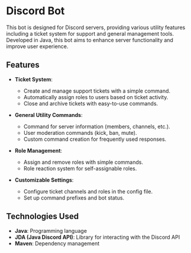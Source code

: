 # Discord Bot

This bot is designed for Discord servers, providing various utility features including a ticket system for support and general management tools. Developed in Java, this bot aims to enhance server functionality and improve user experience.

## Features

- **Ticket System**: 
  - Create and manage support tickets with a simple command.
  - Automatically assign roles to users based on ticket activity.
  - Close and archive tickets with easy-to-use commands.
  
- **General Utility Commands**:
  - Command for server information (members, channels, etc.).
  - User moderation commands (kick, ban, mute).
  - Custom command creation for frequently used responses.
  
- **Role Management**:
  - Assign and remove roles with simple commands.
  - Role reaction system for self-assignable roles.
  
- **Customizable Settings**:
  - Configure ticket channels and roles in the config file.
  - Set up command prefixes and bot status.

## Technologies Used

- **Java**: Programming language
- **JDA (Java Discord API)**: Library for interacting with the Discord API
- **Maven**: Dependency management
